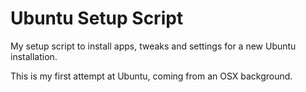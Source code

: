 # Ubuntu Setup Script

My setup script to install apps, tweaks and settings for a new Ubuntu installation.

This is my first attempt at Ubuntu, coming from an OSX background.

